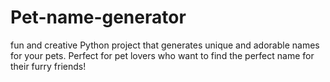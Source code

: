 # Pet-name-generator
 fun and creative Python project that generates unique and adorable names for your pets. Perfect for pet lovers who want to find the perfect name for their furry friends!
